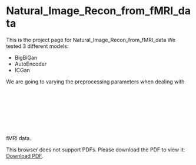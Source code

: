 # Natural_Image_Recon_from_fMRI_data
This is the project page for Natural_Image_Recon_from_fMRI_data 
We tested 3 different models:
- BigBiGan
- AutoEncoder
- ICGan

We are going to varying the preprocessing parameters when dealing with fMRI data. 
<object data="https://github.com/yunlai-wustl/Natural_Image_Recon_from_fMRI_data/blob/main/Practicum_Final_Presentation.pptx.pdf" type="application/pdf" width="700px" height="700px">
    <embed src="https://github.com/yunlai-wustl/Natural_Image_Recon_from_fMRI_data/blob/main/Practicum_Final_Presentation.pptx.pdf">
        <p>This browser does not support PDFs. Please download the PDF to view it: <a href="http://yoursite.com/the.pdf">Download PDF</a>.</p>
    </embed>
</object>
